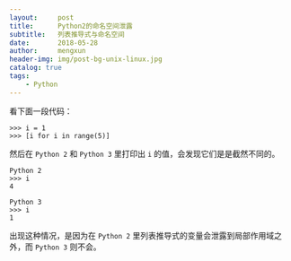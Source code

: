 ```yaml
---
layout:     post
title:      Python2的命名空间泄露
subtitle:   列表推导式与命名空间
date:       2018-05-28
author:     mengxun
header-img: img/post-bg-unix-linux.jpg
catalog: true
tags:
    - Python
---
```


看下面一段代码：

```
>>> i = 1
>>> [i for i in range(5)]
```

然后在 `Python 2` 和 `Python 3` 里打印出 `i` 的值，会发现它们是是截然不同的。

```
Python 2
>>> i
4
```

```
Python 3
>>> i
1
```

出现这种情况，是因为在 `Python 2` 里列表推导式的变量会泄露到局部作用域之外，而 `Python 3` 则不会。









